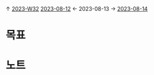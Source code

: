 
↑ [2023-W32](2023-W32.md)
[2023-08-12](2023-08-12.md) ← 2023-08-13 → [2023-08-14](2023-08-14.md)


# 목표



# 노트




